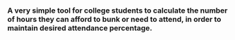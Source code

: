 ### A very simple tool for college students to calculate the number of hours they can afford to bunk or need to attend, in order to maintain desired attendance percentage.
